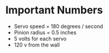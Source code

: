 # Important Numbers
- Servo speed = 180 degrees / second
- Pinion radius = 0.5 inches
- 5 volts for each servo
- 120 v from the wall